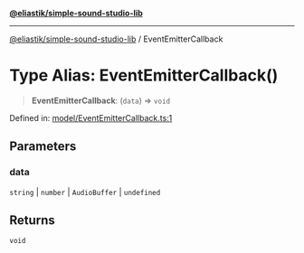 [**@eliastik/simple-sound-studio-lib**](../README.md)

***

[@eliastik/simple-sound-studio-lib](../globals.md) / EventEmitterCallback

# Type Alias: EventEmitterCallback()

> **EventEmitterCallback**: (`data`) => `void`

Defined in: [model/EventEmitterCallback.ts:1](https://github.com/Eliastik/simple-sound-studio-lib/blob/957b1af2e32d036a450fbbc2c20ba27a4d1d9854/lib/model/EventEmitterCallback.ts#L1)

## Parameters

### data

`string` | `number` | `AudioBuffer` | `undefined`

## Returns

`void`

